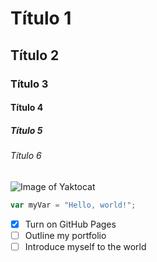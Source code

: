 # Título 1
## Título 2
### Título 3
#### Título 4
##### Título 5
###### Título 6

![Image of Yaktocat](https://octodex.github.com/images/yaktocat.png)

``` javascript
var myVar = "Hello, world!";
```
- [x] Turn on GitHub Pages
- [ ] Outline my portfolio
- [ ] Introduce myself to the world
